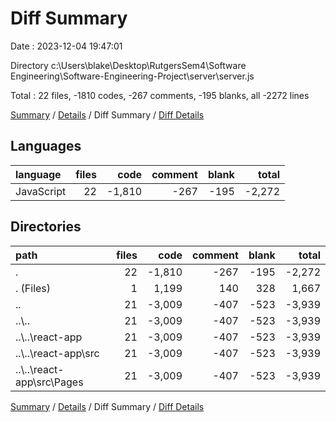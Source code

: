 # Diff Summary

Date : 2023-12-04 19:47:01

Directory c:\\Users\\blake\\Desktop\\RutgersSem4\\Software Engineering\\Software-Engineering-Project\\server\\server.js

Total : 22 files,  -1810 codes, -267 comments, -195 blanks, all -2272 lines

[Summary](results.md) / [Details](details.md) / Diff Summary / [Diff Details](diff-details.md)

## Languages
| language | files | code | comment | blank | total |
| :--- | ---: | ---: | ---: | ---: | ---: |
| JavaScript | 22 | -1,810 | -267 | -195 | -2,272 |

## Directories
| path | files | code | comment | blank | total |
| :--- | ---: | ---: | ---: | ---: | ---: |
| . | 22 | -1,810 | -267 | -195 | -2,272 |
| . (Files) | 1 | 1,199 | 140 | 328 | 1,667 |
| .. | 21 | -3,009 | -407 | -523 | -3,939 |
| ..\\.. | 21 | -3,009 | -407 | -523 | -3,939 |
| ..\\..\\react-app | 21 | -3,009 | -407 | -523 | -3,939 |
| ..\\..\\react-app\\src | 21 | -3,009 | -407 | -523 | -3,939 |
| ..\\..\\react-app\\src\\Pages | 21 | -3,009 | -407 | -523 | -3,939 |

[Summary](results.md) / [Details](details.md) / Diff Summary / [Diff Details](diff-details.md)